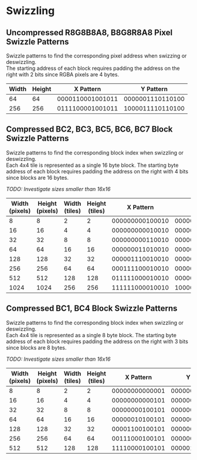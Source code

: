 # Swizzling

## Uncompressed R8G8B8A8, B8G8R8A8 Pixel Swizzle Patterns 
Swizzle patterns to find the corresponding pixel address when swizzing or deswizzling.  
The starting address of each block requires padding the address on the right with 2 bits since RGBA pixels are 4 bytes.  

| Width | Height | X Pattern | Y Pattern |
| --- | --- | --- | ------- |
| 64  | 64  | 0000110001001011 | 0000001110110100 |
| 256 | 256 | 0111100001001011 | 1000011110110100 |

## Compressed BC2, BC3, BC5, BC6, BC7 Block Swizzle Patterns 
Swizzle patterns to find the corresponding block index when swizzling or deswizzling.  
Each 4x4 tile is represented as a single 16 byte block. The starting byte address of each block requires 
padding the address on the right with 4 bits since blocks are 16 bytes.  

*TODO: Investigate sizes smaller than 16x16*

| Width (pixels) | Height (pixels) | Width (tiles) | Height (tiles) | X Pattern | Y Pattern |
| --- | --- | --- | --- | --- | --- |
| 8    | 8    | 2   | 2   | 000000000100010 | 0000000000100001 |
| 16   | 16   | 4   | 4   | 000000000010010 | 0000000000000101 |
| 32   | 32   | 8   | 8   | 000000000110010 | 0000000000001101 |
| 64   | 64   | 16  | 16  | 000000011010010 | 0000000000101101 |
| 128  | 128  | 32  | 32  | 000001110010010 | 0000000001101101 |
| 256  | 256  | 64  | 64  | 000111100010010 | 0000000011101101 |
| 512  | 512  | 128 | 128 | 011111000010010 | 0000000111101101 |
| 1024 | 1024 | 256 | 256 | 111111000010010 | 1000000111101101 |

## Compressed BC1, BC4 Block Swizzle Patterns 
Swizzle patterns to find the corresponding block index when swizzling or deswizzling.  
Each 4x4 tile is represented as a single 8 byte block. The starting byte address of each block requires 
padding the address on the right with 3 bits since blocks are 8 bytes.  

*TODO: Investigate sizes smaller than 16x16*

| Width (pixels) | Height (pixels) | Width (tiles) | Height (tiles) | X Pattern | Y Pattern |
| --- | --- | --- | --- | --- | --- |
| 8   | 8   | 2   | 2   | 00000000000001 | 000000000000010 |
| 16  | 16  | 4   | 4   | 00000000000101 | 000000000001010 |
| 32  | 32  | 8   | 8   | 00000000100101 | 000000000011010 |
| 64  | 64  | 16  | 16  | 00000010100101 | 000000001011010 |
| 128 | 128 | 32  | 32  | 00001100100101 | 000000011011010 |
| 256 | 256 | 64  | 64  | 00111000100101 | 000000111011010 |
| 512 | 512 | 128 | 128 | 11110000100101 | 000001111011010 |
